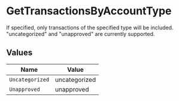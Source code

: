 # GetTransactionsByAccountType

If specified, only transactions of the specified type will be included. "uncategorized" and "unapproved" are currently supported.


## Values

| Name            | Value           |
| --------------- | --------------- |
| `Uncategorized` | uncategorized   |
| `Unapproved`    | unapproved      |